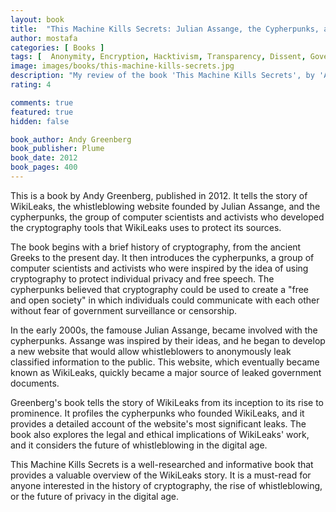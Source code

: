 ```yaml
---
layout: book
title:  "This Machine Kills Secrets: Julian Assange, the Cypherpunks, and Their Fight to Empower Whistleblowers"
author: mostafa
categories: [ Books ]
tags: [  Anonymity, Encryption, Hacktivism, Transparency, Dissent, Government surveillance, National security, International relations]
image: images/books/this-machine-kills-secrets.jpg
description: "My review of the book 'This Machine Kills Secrets', by 'Andy Greenberg'"
rating: 4

comments: true
featured: true
hidden: false

book_author: Andy Greenberg
book_publisher: Plume
book_date: 2012
book_pages: 400
---
```


This is a book by Andy Greenberg, published in 2012. It tells the story of WikiLeaks, the whistleblowing website founded by Julian Assange, and the cypherpunks, the group of computer scientists and activists who developed the cryptography tools that WikiLeaks uses to protect its sources.

The book begins with a brief history of cryptography, from the ancient Greeks to the present day. It then introduces the cypherpunks, a group of computer scientists and activists who were inspired by the idea of using cryptography to protect individual privacy and free speech. The cypherpunks believed that cryptography could be used to create a "free and open society" in which individuals could communicate with each other without fear of government surveillance or censorship.

In the early 2000s, the famouse Julian Assange, became involved with the cypherpunks. Assange was inspired by their ideas, and he began to develop a new website that would allow whistleblowers to anonymously leak classified information to the public. This website, which eventually became known as WikiLeaks, quickly became a major source of leaked government documents.

Greenberg's book tells the story of WikiLeaks from its inception to its rise to prominence. It profiles the cypherpunks who founded WikiLeaks, and it provides a detailed account of the website's most significant leaks. The book also explores the legal and ethical implications of WikiLeaks' work, and it considers the future of whistleblowing in the digital age.

This Machine Kills Secrets is a well-researched and informative book that provides a valuable overview of the WikiLeaks story. It is a must-read for anyone interested in the history of cryptography, the rise of whistleblowing, or the future of privacy in the digital age.
